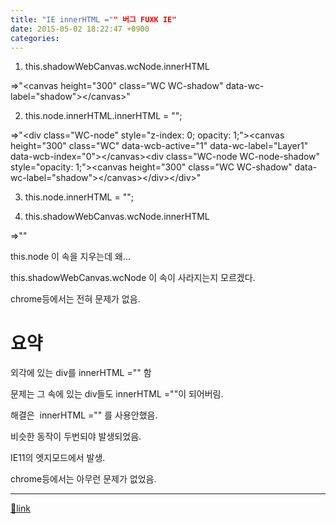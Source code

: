 ```yaml
---
title: "IE innerHTML ="" 버그 FUXK IE"
date: 2015-05-02 18:22:47 +0900
categories: 
---
```

  

1. this.shadowWebCanvas.wcNode.innerHTML

=&gt;"&lt;canvas height="300" class="WC WC-shadow" data-wc-label="shadow"&gt;&lt;/canvas&gt;"

2. this.node.innerHTML.innerHTML = "";

=&gt;"&lt;div class="WC-node" style="z-index: 0; opacity: 1;"&gt;&lt;canvas height="300" class="WC" data-wcb-active="1" data-wc-label="Layer1" data-wcb-index="0"&gt;&lt;/canvas&gt;&lt;div class="WC-node WC-node-shadow" style="opacity: 1;"&gt;&lt;canvas height="300" class="WC WC-shadow" data-wc-label="shadow"&gt;&lt;/canvas&gt;&lt;/div&gt;&lt;/div&gt;"

3. this.node.innerHTML = "";

4. this.shadowWebCanvas.wcNode.innerHTML

=&gt;""

  


this.node 이 속을 지우는데 왜...

this.shadowWebCanvas.wcNode 이 속이 사라지는지 모르겠다.

  


chrome등에서는 전혀 문제가 없음.

  


# 요약

외각에 있는 div를 innerHTML ="" 함

문제는 그 속에 있는 div들도 innerHTML =""이 되어버림.

해결은  innerHTML ="" 를 사용안했음.

  


비슷한 동작이 두번되야 발생되었음.

IE11의 엣지모드에서 발생.

chrome등에서는 아무런 문제가 없었음.





  ***
[🔗link](http://www.mins01.com/mh/tech/read/943)